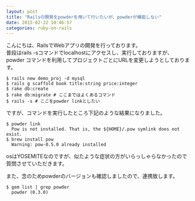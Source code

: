 ```yaml
---
layout: post
title: "Railsの開発をpowderを用いて行いたいが、powderが機能しない"
date: 2015-02-22 10:46:57
categories: ruby-on-rails
---
```

<p>こんにちは、RailsでWebアプリの開発を行っております。<br>
普段はrails -sコマンドでlocalhostにアクセスし、実行しておりますが、<br>
powder コマンドを利用してプロジェクトごとにURLを変更しようとしております。</p>

<pre><code>$ rails new demo_proj -d mysql
$ rails g scaffold book title:string price:integer
$ rake db:create
$ rake db:migrate # ここまではよくあるコマンド
$ rails -s # ここをpowder linkとしたい
</code></pre>

<p>ですが、コマンドを実行したところ下記のような結果になりました。</p>

<pre><code>$ powder link
  Pow is not installed. That is, the ${HOME}/.pow symlink does not exist.
$ brew install pow
  Warning: pow-0.5.0 already installed
</code></pre>

<p>osはYOSEMITEなのですが、似たような症状の方がいらっしゃらなかったので<br>
質問させていただきます。</p>

<p>また、念のためpowderのバージョンも確認しましたので、連携致します。</p>

<pre><code>$ gem list | grep powder
  powder (0.3.0)
</code></pre>

